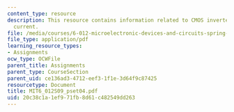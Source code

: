 ```yaml
---
content_type: resource
description: This resource contains information related to CMOS inverter and saturation
  current.
file: /media/courses/6-012-microelectronic-devices-and-circuits-spring-2009/20c38c1a1ef971fb8d61c482549dd263_MIT6_012S09_pset04.pdf
file_type: application/pdf
learning_resource_types:
- Assignments
ocw_type: OCWFile
parent_title: Assignments
parent_type: CourseSection
parent_uid: ce136ad3-4712-eef3-1f1e-3d64f9c87425
resourcetype: Document
title: MIT6_012S09_pset04.pdf
uid: 20c38c1a-1ef9-71fb-8d61-c482549dd263
---
```

